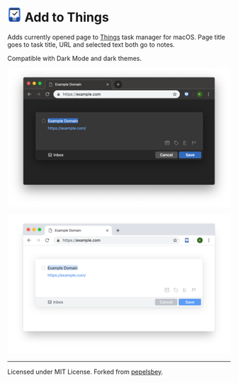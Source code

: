 # <img src="images/icon-64.png" width="32" height="32" align="baseline" alt="Add to Things logo"> Add to Things

Adds currently opened page to [Things](http://culturedcode.com/things/) task manager for macOS. Page title goes to task title, URL and selected text both go to notes. 

Compatible with Dark Mode and dark themes.

![Add to Things in Chrome (Dark Mode)](pictures/chrome-dark.png)

![Add to Things in Chrome (Light Mode)](pictures/chrome-light.png)

---
Licensed under MIT License. Forked from [pepelsbey](https://github.com/pepelsbey/add-to-things/).
